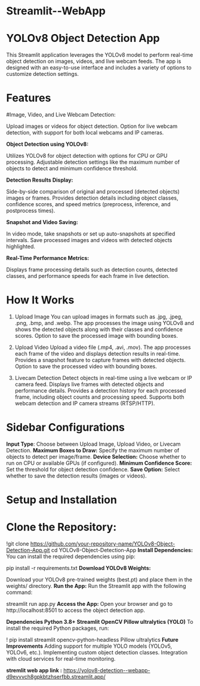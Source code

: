 # Streamlit--WebApp
# YOLOv8 Object Detection App
This Streamlit application leverages the YOLOv8 model to perform real-time object detection on images, videos, and live webcam feeds. The app is designed with an easy-to-use interface and includes a variety of options to customize detection settings.

# Features
#Image, Video, and Live Webcam Detection:

Upload images or videos for object detection.
Option for live webcam detection, with support for both local webcams and IP cameras.

**Object Detection using YOLOv8:**

Utilizes YOLOv8 for object detection with options for CPU or GPU processing.
Adjustable detection settings like the maximum number of objects to detect and minimum confidence threshold.

**Detection Results Display:**

Side-by-side comparison of original and processed (detected objects) images or frames.
Provides detection details including object classes, confidence scores, and speed metrics (preprocess, inference, and postprocess times).

**Snapshot and Video Saving:**

In video mode, take snapshots or set up auto-snapshots at specified intervals.
Save processed images and videos with detected objects highlighted.

**Real-Time Performance Metrics:**

Displays frame processing details such as detection counts, detected classes, and performance speeds for each frame in live detection.

# How It Works
1. Upload Image
You can upload images in formats such as .jpg, .jpeg, .png, .bmp, and .webp.
The app processes the image using YOLOv8 and shows the detected objects along with their classes and confidence scores.
Option to save the processed image with bounding boxes.

2. Upload Video
Upload a video file (.mp4, .avi, .mov).
The app processes each frame of the video and displays detection results in real-time.
Provides a snapshot feature to capture frames with detected objects.
Option to save the processed video with bounding boxes.

3. Livecam Detection
Detect objects in real-time using a live webcam or IP camera feed.
Displays live frames with detected objects and performance details.
Provides a detection history for each processed frame, including object counts and processing speed.
Supports both webcam detection and IP camera streams (RTSP/HTTP).

# Sidebar Configurations
**Input Type**: Choose between Upload Image, Upload Video, or Livecam Detection.
**Maximum Boxes to Draw:** Specify the maximum number of objects to detect per image/frame.
**Device Selection:** Choose whether to run on CPU or available GPUs (if configured).
**Minimum Confidence Score:** Set the threshold for object detection confidence.
**Save Option:** Select whether to save the detection results (images or videos).
# Setup and Installation
# Clone the Repository:


!git clone https://github.com/your-repository-name/YOLOv8-Object-Detection-App.git
cd YOLOv8-Object-Detection-App
 **Install Dependencies:** You can install the required dependencies using pip:


pip install -r requirements.txt
**Download YOLOv8 Weights:**

Download your YOLOv8 pre-trained weights (best.pt) and place them in the weights/ directory.
**Run the App:** Run the Streamlit app with the following command:


streamlit run app.py
**Access the App:** Open your browser and go to http://localhost:8501 to access the object detection app.

**Dependencies
Python 3.8+
Streamlit
OpenCV
Pillow
ultralytics (YOLO)**
To install the required Python packages, run:


! pip install streamlit opencv-python-headless Pillow ultralytics
**Future Improvements**
Adding support for multiple YOLO models (YOLOv5, YOLOv6, etc.).
Implementing custom object detection classes.
Integration with cloud services for real-time monitoring.


**stremlit web app link :** https://yolov8-detection--webapp-d9evvvch8gpkbtzhserfbb.streamlit.app/
